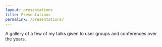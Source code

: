 ```yaml
---
layout: presentations
title: Presentations
permalink: /presentations/
---
```


A gallery of a few of my talks given to user groups and conferences over the years.
